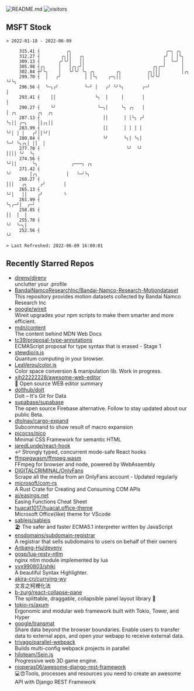 ![README.md](https://github.com/Gerhut/Gerhut/workflows/README.md/badge.svg)
![visitors](https://visitors.vercel.app/Gerhut/Gerhut?token=8cf69d1f6813d272ef062726b6070c9be4ff72038cfe5a7ded7384a8da65d866)

## MSFT Stock

```
> 2022-01-18 - 2022-06-09

     315.41 ┤          ╭╮                                    ╭─╮ ╭╮                                              
     312.27 ┤        ╭╮││   ╭╮                              ╭╯ │ │╰╮                                             
     309.13 ┤       ╭╯╰╯│   ││                              │  ╰─╯ │                                             
     305.98 ┤╭╮     │   │╭╮╭╯│                          ╭╮╭─╯      │                                             
     302.84 ┼╯╰╮    │   ╰╯╰╯ ╰╮ ╭╮        ╭╮          ╭╮│││        │╭╮                                           
     299.70 ┤  │   ╭╯         │ │╰╮    ╭─╮││          │╰╯╰╯        ╰╯╰╮                                          
     296.56 ┤  ╰─╮╭╯          ╰─╯ │   ╭╯ ╰╯╰╮       ╭─╯               │                                          
     293.41 ┤    ││               ╰╮  │     │       │                 │                                          
     290.27 ┤    ╰╯                ╰─╮│     ╰╮ ╭╮   │                 │ ╭╮        ╭╮  ╭╮                         
     287.13 ┤                        ││      │ │╰╮ ╭╯                 ╰╮││ ╭─╮    ││╭╮││                         
     283.99 ┤                        ││      │ │ │ │                   ╰╯│ │ │   ╭╯││╰╯│                         
     280.84 ┤                        ╰╯      ╰╮│ ╰╮│                     ╰─╯ ╰╮╭╮│ ││  │                         
     277.70 ┤                                 ╰╯  ╰╯                          ││││ ╰╯  ╰╮                        
     274.56 ┤                                                                 ╰╯││      ╰╮             ╭───╮ ╭╮  
     271.42 ┤                                                                   ╰╯       │╭╮           │   ╰─╯╰╮ 
     268.27 ┤                                                                            │││   ╭╮     ╭╯       │ 
     265.13 ┤                                                                            ╰╯│   ││    ╭╯        ╰ 
     261.99 ┤                                                                              ╰╮╭─╯│  ╭─╯           
     258.85 ┤                                                                               ││  │  │             
     255.70 ┤                                                                               ╰╯  ╰─╮│             
     252.56 ┤                                                                                     ╰╯             

> Last Refreshed: 2022-06-09 16:00:01
```

## Recently Starred Repos

- [direnv/direnv](https://github.com/direnv/direnv)  
  unclutter your .profile
- [BandaiNamcoResearchInc/Bandai-Namco-Research-Motiondataset](https://github.com/BandaiNamcoResearchInc/Bandai-Namco-Research-Motiondataset)  
  This repository provides motion datasets collected by Bandai Namco Research Inc
- [google/wireit](https://github.com/google/wireit)  
  Wireit upgrades your npm scripts to make them smarter and more efficient.
- [mdn/content](https://github.com/mdn/content)  
  The content behind MDN Web Docs
- [tc39/proposal-type-annotations](https://github.com/tc39/proposal-type-annotations)  
  ECMAScript proposal for type syntax that is erased - Stage 1
- [stewdio/q.js](https://github.com/stewdio/q.js)  
  Quantum computing in your browser.
- [LeaVerou/color.js](https://github.com/LeaVerou/color.js)  
  Color space conversion & manipulation lib. Work in progress.
- [xjh22222228/awesome-web-editor](https://github.com/xjh22222228/awesome-web-editor)  
  🔨  Open source WEB editor summary
- [dolthub/dolt](https://github.com/dolthub/dolt)  
  Dolt – It's Git for Data
- [supabase/supabase](https://github.com/supabase/supabase)  
  The open source Firebase alternative. Follow to stay updated about our public Beta.
- [dtolnay/cargo-expand](https://github.com/dtolnay/cargo-expand)  
  Subcommand to show result of macro expansion
- [picocss/pico](https://github.com/picocss/pico)  
  Minimal CSS Framework for semantic HTML
- [jaredLunde/react-hook](https://github.com/jaredLunde/react-hook)  
  ↩ Strongly typed, concurrent mode-safe React hooks
- [ffmpegwasm/ffmpeg.wasm](https://github.com/ffmpegwasm/ffmpeg.wasm)  
  FFmpeg for browser and node, powered by WebAssembly
- [DIGITALCRIMINAL/OnlyFans](https://github.com/DIGITALCRIMINAL/OnlyFans)  
  Scrape all the media from an OnlyFans account - Updated regularly
- [microsoft/com-rs](https://github.com/microsoft/com-rs)  
  A Rust Crate for Creating and Consuming COM APIs
- [ai/easings.net](https://github.com/ai/easings.net)  
  Easing Functions Cheat Sheet
- [huacat1017/huacat.office-theme](https://github.com/huacat1017/huacat.office-theme)  
  Microsoft Office(like) theme for VScode
- [sablejs/sablejs](https://github.com/sablejs/sablejs)  
  🏖️ The safer and faster ECMA5.1 interpreter written by JavaScript
- [ensdomains/subdomain-registrar](https://github.com/ensdomains/subdomain-registrar)  
  A registrar that sells subdomains to users on behalf of their owners
- [Anbang-Hu/devenv](https://github.com/Anbang-Hu/devenv)  
- [gosp/lua-resty-ntlm](https://github.com/gosp/lua-resty-ntlm)  
  nginx ntlm module implemented by lua
- [yyx990803/shiki](https://github.com/yyx990803/shiki)  
  A beautiful Syntax Highlighter.
- [akira-cn/currying-wy](https://github.com/akira-cn/currying-wy)  
  文言之柯裡化法
- [b-zurg/react-collapse-pane](https://github.com/b-zurg/react-collapse-pane)  
  The splittable, draggable, collapsible panel layout library 🎉
- [tokio-rs/axum](https://github.com/tokio-rs/axum)  
  Ergonomic and modular web framework built with Tokio, Tower, and Hyper
- [google/transmat](https://github.com/google/transmat)  
  Share data beyond the browser boundaries. Enable users to transfer data to external apps, and open your webapp to receive external data.
- [trivago/parallel-webpack](https://github.com/trivago/parallel-webpack)  
  Builds multi-config webpack projects in parallel
- [hiloteam/Sein.js](https://github.com/hiloteam/Sein.js)  
  Progressive web 3D game engine.
- [nioperas06/awesome-django-rest-framework](https://github.com/nioperas06/awesome-django-rest-framework)  
   💻😍Tools, processes and resources you need to create an awesome API with Django REST Framework
